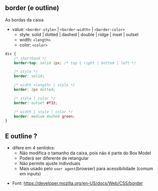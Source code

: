 ## border (e outline)

As bordas da caixa

- value: `<border-style>` | `<border-width>` | `<border-color>`
    - style: solid | dotted | dashed | double | ridge | inset | outset
    - width: `<length>`
    - color: `<color>`

```css
div {
    /* shorthand */
    border-top: solid 2px; /* top | right | bottom | left */

    /* style */
    border: solid;

    /* width <length> | style */
    border: 2px dotted;

    /* style | color */
    border: outset #f33;

    /* width | style | color */
    border: medium dashed green;
}
```

## E outline ?

- difere em 4 sentidos:
    - Não modifica o tamanho da caixa, pois não é parte do Box Model
    - Poderá ser diferente de retangular
    - Não permite ajuste individuais
    - Mais usado pelo `user agent`(browser) para acessibilidade (comum em inputs)

* Font: https://developer.mozilla.org/en-US/docs/Web/CSS/border